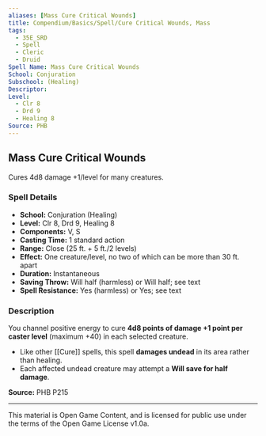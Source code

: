 ```yaml
---
aliases: [Mass Cure Critical Wounds]
title: Compendium/Basics/Spell/Cure Critical Wounds, Mass
tags:
  - 35E_SRD
  - Spell
  - Cleric
  - Druid
Spell Name: Mass Cure Critical Wounds
School: Conjuration
Subschool: (Healing)
Descriptor: 
Level:
  - Clr 8
  - Drd 9
  - Healing 8
Source: PHB
---
```


## Mass Cure Critical Wounds

Cures 4d8 damage +1/level for many creatures.

### Spell Details

- **School:** Conjuration (Healing)  
- **Level:** Clr 8, Drd 9, Healing 8  
- **Components:** V, S  
- **Casting Time:** 1 standard action  
- **Range:** Close (25 ft. + 5 ft./2 levels)  
- **Effect:** One creature/level, no two of which can be more than 30 ft. apart  
- **Duration:** Instantaneous  
- **Saving Throw:** Will half (harmless) or Will half; see text  
- **Spell Resistance:** Yes (harmless) or Yes; see text  

### Description

You channel positive energy to cure **4d8 points of damage +1 point per caster level** (maximum +40) in each selected creature.

- Like other [[Cure]] spells, this spell **damages undead** in its area rather than healing.
- Each affected undead creature may attempt a **Will save for half damage**.


**Source:** PHB P215

---

This material is Open Game Content, and is licensed for public use under  
the terms of the Open Game License v1.0a.
